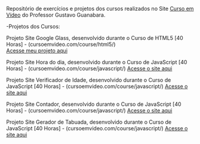 
Repositório de exercícios e projetos dos cursos realizados no Site <a href="https://www.cursoemvideo.com/">Curso em Vídeo</a> do Professor Gustavo Guanabara.

-Projetos dos Cursos: 

Projeto Site Google Glass, desenvolvido durante o Curso de HTML5 [40 Horas] - (cursoemvideo.com/course/html5/)<br>
<a href="https://danianith.github.io/Curso_em_Video/project-google-glass/index.html">Acesse meu projeto aqui</a>

Projeto Site Hora do dia, desenvolvido durante o Curso de JavaScript [40 Horas] - (cursoemvideo.com/course/javascript/)
<a href="https://danianith.github.io/Curso_em_Video/curso_js/aula12Ex/ex014/index.html">Acesse o site aqui</a>

Projeto Site Verificador de Idade, desenvolvido durante o Curso de JavaScript [40 Horas] - (cursoemvideo.com/course/javascript/)
<a href="https://danianith.github.io/Curso_em_Video/curso_js/aula12Ex/ex015/index.html">Acesse o site aqui</a>

Projeto Site Contador, desenvolvido durante o Curso de JavaScript [40 Horas] - (cursoemvideo.com/course/javascript/)
<a href="https://danianith.github.io/Curso_em_Video/curso_js/aula14Ex/ex016/index.html">Acesse o site aqui</a>

Projeto Site Gerador de Tabuada, desenvolvido durante o Curso de JavaScript [40 Horas] - (cursoemvideo.com/course/javascript/)
<a href="https://danianith.github.io/Curso_em_Video/curso_js/aula14Ex/ex017/index.html">Acesse o site aqui</a>
